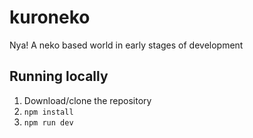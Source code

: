 # kuroneko
Nya! A neko based world in early stages of development
## Running locally
1. Download/clone the repository
2. `npm install`
3. `npm run dev`
